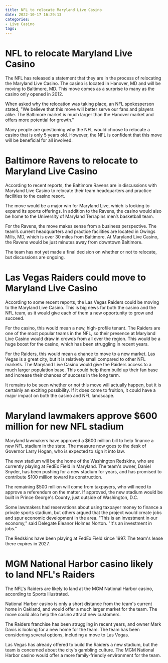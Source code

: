 ```yaml
---
title: NFL to relocate Maryland Live Casino
date: 2022-10-17 16:29:13
categories:
- Live Casino
tags:
---
```



#  NFL to relocate Maryland Live Casino

The NFL has released a statement that they are in the process of relocating the Maryland Live Casino. The casino is located in Hanover, MD and will be moving to Baltimore, MD. This move comes as a surprise to many as the casino only opened in 2012.

When asked why the relocation was taking place, an NFL spokesperson stated, "We believe that this move will better serve our fans and players alike. The Baltimore market is much larger than the Hanover market and offers more potential for growth."

Many people are questioning why the NFL would choose to relocate a casino that is only 5 years old. However, the NFL is confident that this move will be beneficial for all involved.

#  Baltimore Ravens to relocate to Maryland Live Casino

According to recent reports, the Baltimore Ravens are in discussions with Maryland Live Casino to relocate their team headquarters and practice facilities to the casino resort.

The move would be a major win for Maryland Live, which is looking to expand its sports offerings. In addition to the Ravens, the casino would also be home to the University of Maryland Terrapins men’s basketball team.

For the Ravens, the move makes sense from a business perspective. The team’s current headquarters and practice facilities are located in Owings Mills, MD, which is over 30 miles from Baltimore. At Maryland Live Casino, the Ravens would be just minutes away from downtown Baltimore.

The team has not yet made a final decision on whether or not to relocate, but discussions are ongoing.

#  Las Vegas Raiders could move to Maryland Live Casino

According to some recent reports, the Las Vegas Raiders could be moving to the Maryland Live Casino. This is big news for both the casino and the NFL team, as it would give each of them a new opportunity to grow and succeed.

For the casino, this would mean a new, high-profile tenant. The Raiders are one of the most popular teams in the NFL, so their presence at Maryland Live Casino would draw in crowds from all over the region. This would be a huge boost for the casino, which has been struggling in recent years.

For the Raiders, this would mean a chance to move to a new market. Las Vegas is a great city, but it is relatively small compared to other NFL markets. The Maryland Live Casino would give the Raiders access to a much larger population base. This could help them build up their fan base and increase their chances of success in the long term.

It remains to be seen whether or not this move will actually happen, but it is certainly an exciting possibility. If it does come to fruition, it could have a major impact on both the casino and NFL landscape.

#  Maryland lawmakers approve $600 million for new NFL stadium

Maryland lawmakers have approved a $600 million bill to help finance a new NFL stadium in the state. The measure now goes to the desk of Governor Larry Hogan, who is expected to sign it into law.

The new stadium will be the home of the Washington Redskins, who are currently playing at FedEx Field in Maryland. The team's owner, Daniel Snyder, has been pushing for a new stadium for years, and has promised to contribute $100 million toward its construction.

The remaining $500 million will come from taxpayers, who will need to approve a referendum on the matter. If approved, the new stadium would be built in Prince George's County, just outside of Washington, D.C.

Some lawmakers had reservations about using taxpayer money to finance a private sports stadium, but others argued that the project would create jobs and spur economic development in the area. "This is an investment in our economy," said Delegate Eleanor Holmes Norton. "It's an investment in jobs."

The Redskins have been playing at FedEx Field since 1997. The team's lease there expires in 2027.

#  MGM National Harbor casino likely to land NFL's Raiders

The NFL's Raiders are likely to land at the MGM National Harbor casino, according to Sports Illustrated.

National Harbor casino is only a short distance from the team's current home in Oakland, and would offer a much larger market for the team. The move could also help the casino attract new customers.

The Raiders franchise has been struggling in recent years, and owner Mark Davis is looking for a new home for the team. The team has been considering several options, including a move to Las Vegas.

Las Vegas has already offered to build the Raiders a new stadium, but the team is concerned about the city's gambling culture. The MGM National Harbor casino would offer a more family-friendly environment for the team.